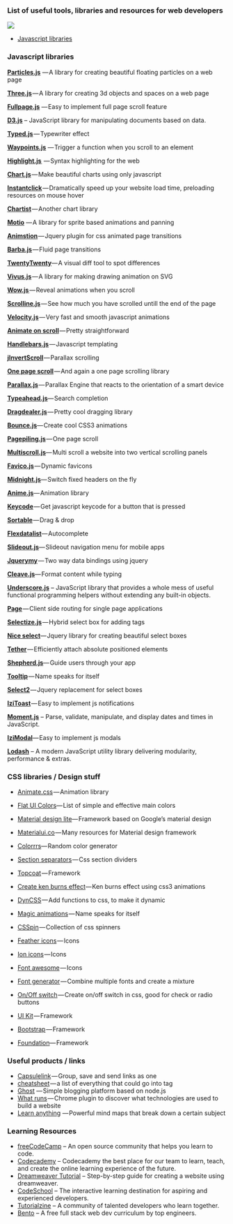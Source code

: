 ### List of useful tools, libraries and resources for web developers

![](https://cdn-images-1.medium.com/max/800/1*aalTd6nKuVR31c3-bEED8g.jpeg)

* [Javascript libraries](#javascript-libraries)


### Javascript libraries

[**Particles.js**](http://vincentgarreau.com/particles.js/) — A library for creating beautiful floating particles on a web page

[**Three.js**](https://threejs.org/) — A library for creating 3d objects and spaces on a web page

[**Fullpage.js**](https://alvarotrigo.com/fullPage/#firstPage) — Easy to implement full page scroll feature

[**D3.js**](https://d3js.org) – JavaScript library for manipulating documents based on data. 

[**Typed.js**](http://www.mattboldt.com/demos/typed-js/) — Typewriter effect

[**Waypoints.js**](http://imakewebthings.com/waypoints/) — Trigger a function when you scroll to an element

[**Highlight.js** ](https://highlightjs.org/) — Syntax highlighting for the web

[**Chart.js**](http://www.chartjs.org/) — Make beautiful charts using only javascript

[**Instantclick**](http://instantclick.io/) — Dramatically speed up your website load time, preloading resources on mouse hover

[**Chartist**](http://gionkunz.github.io/chartist-js/index.html) — Another chart library

[**Motio**](http://darsa.in/motio/#!introduction) — A library for sprite based animations and panning

[**Animstion**](http://git.blivesta.com/animsition/) — Jquery plugin for css animated page transitions

[**Barba.js**](https://github.com/luruke/barba.js) — Fluid page transitions

[**TwentyTwenty**](http://zurb.com/playground/twentytwenty)— A visual diff tool to spot differences

[**Vivus.js**](https://github.com/maxwellito/vivus#vivusjs) — A library for making drawing animation on SVG

[**Wow.js** ](http://mynameismatthieu.com/WOW/)— Reveal animations when you scroll

[**Scrolline.js**](https://github.com/anthonyly/Scrolline.js) — See how much you have scrolled untill the end of the page

[**Velocity.js**](http://velocityjs.org/) — Very fast and smooth javascript animations

[**Animate on scroll**](http://michalsnik.github.io/aos/) — Pretty straightforward

[**Handlebars.js**](http://handlebarsjs.com/) — Javascript templating

[**jInvertScroll**](http://www.pixxelfactory.net/jInvertScroll/) — Parallax scrolling

[**One page scroll**](https://github.com/peachananr/onepage-scroll) — And again a one page scrolling library

[**Parallax.js**](https://github.com/wagerfield/parallax) — Parallax Engine that reacts to the orientation of a smart device

[**Typeahead.js**](http://twitter.github.io/typeahead.js/)— Search completion

[**Dragdealer.js**](http://skidding.github.io/dragdealer/) — Pretty cool dragging library

[**Bounce.js**](http://bouncejs.com/)— Create cool CSS3 animations

[**Pagepiling.js**](https://github.com/alvarotrigo/pagePiling.js) — One page scroll

[**Multiscroll.js**](https://github.com/alvarotrigo/multiscroll.js)— Multi scroll a website into two vertical scrolling panels

[**Favico.js**](http://lab.ejci.net/favico.js/) — Dynamic favicons

[**Midnight.js**](http://aerolab.github.io/midnight.js/)— Switch fixed headers on the fly

[**Anime.js**](http://animejs.com/)— Animation library

[**Keycode**](http://keycode.info/) — Get javascript keycode for a button that is pressed

[**Sortable**](http://rubaxa.github.io/Sortable/) — Drag & drop

[**Flexdatalist**](http://projects.sergiodinislopes.pt/flexdatalist/)— Autocomplete

[**Slideout.js**](https://slideout.js.org/)— Slideout navigation menu for mobile apps

[**Jquerymy**](http://jquerymy.com/#/) — Two way data bindings using jquery

[**Cleave.js**](http://nosir.github.io/cleave.js/)— Format content while typing

[**Underscore.js**](http://underscorejs.org) – JavaScript library that provides a whole mess of useful functional programming helpers without extending any built-in objects.

[**Page**](http://smalljs.org/client-side-routing/page/) — Client side routing for single page applications

[**Selectize.js**](http://selectize.github.io/selectize.js/) — Hybrid select box for adding tags

[**Nice select**](http://hernansartorio.com/jquery-nice-select/)— Jquery library for creating beautiful select boxes

[**Tether**](http://tether.io/) — Efficiently attach absolute positioned elements

[**Shepherd.js**](https://github.com/HubSpot/shepherd)— Guide users through your app

[**Tooltip**](https://github.com/HubSpot/tooltip) — Name speaks for itself

[**Select2**](https://select2.github.io/) — Jquery replacement for select boxes

[**IziToast**](http://izitoast.marcelodolce.com/) — Easy to implement js notifications

[**Moment.js**](http://momentjs.com) – Parse, validate, manipulate, and display dates and times in JavaScript.

[**IziModal**](http://izimodal.marcelodolce.com/)— Easy to implement js modals

[**Lodash**](https://lodash.com) – A modern JavaScript utility library delivering modularity, performance & extras.


### CSS libraries / Design stuff

* [Animate.css](https://daneden.github.io/animate.css/) — Animation library

* [Flat UI Colors](https://flatuicolors.com/)— List of simple and effective main colors

* [Material design lite](https://getmdl.io/index.html)— Framework based on Google’s material design

* [Materialui.co](https://www.materialui.co/) — Many resources for Material design framework

* [Colorrrs](https://www.webpagefx.com/web-design/random-color-picker/)— Random color generator

* [Section separators](https://tympanus.net/Development/SectionSeparators/) — Css section dividers

* [Topcoat](http://topcoat.io/) — Framework

* [Create ken burns effect](https://www.kirupa.com/html5/ken_burns_effect_css.htm)— Ken burns effect using css3 animations

* [DynCSS](http://www.vittoriozaccaria.net/dyn-css/) — Add functions to css, to make it dynamic

* [Magic animations](https://www.minimamente.com/example/magic_animations/) — Name speaks for itself

* [CSSpin](https://webkul.github.io/csspin/) — Collection of css spinners

* [Feather icons](https://feathericons.com/) — Icons

* [Ion icons](http://ionicons.com/) — Icons

* [Font awesome](http://fontawesome.io/) — Icons

* [Font generator](http://brandmark.io/font-generator/) — Combine multiple fonts and create a mixture

* [On/Off switch](https://proto.io/freebies/onoff/) — Create on/off switch in css, good for check or radio buttons

* [UI Kit](https://getuikit.com/) — Framework
* [Bootstrap](http://getbootstrap.com/) — Framework
* [Foundation](http://foundation.zurb.com/)— Framework


### Useful products / links

* [Capsulelink](http://capsulelink.com) — Group, save and send links as one
* [<head> cheatsheet](https://github.com/joshbuchea/HEAD) — a list of everything that could go into <head> tag
* [Ghost](https://ghost.org/) — Simple blogging platform based on node.js
* [What runs](https://www.whatruns.com/) — Chrome plugin to discover what technologies are used to build a website
* [Learn anything](https://learn-anything.xyz/learn-anything) — Powerful mind maps that break down a certain subject


### Learning Resources

* [freeCodeCamp](https://www.freecodecamp.com) – An open source community that helps you learn to code.
* [Codecademy](https://www.codecademy.com) – Codecademy the best place for our team to learn, teach, and create the online learning experience of the future.
* [Dreamweaver Tutorial](https://websitesetup.org/dreamweaver-tutorial/) – Step-by-step guide for creating a website using dreamweaver.
* [CodeSchool](https://www.codeschool.com) – The interactive learning destination for aspiring and experienced developers.
* [Tutorialzine](https://tutorialzine.com) – A community of talented developers who learn together.
* [Bento](https://bento.io) – A free full stack web dev curriculum by top engineers.

